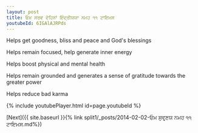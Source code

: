 ```yaml
---
layout: post
title: ਓਮ ਸਰਵ ਦੇਹਿਨਾਂ ਇੰਦ੍ਰੀਯਯਾ ਨਮਹ ੧੧ ਟਾਇਮਸ
youtubeId: 6IGAlAJRPds
---
```

 
 
Helps get goodness, bliss and peace and God's blessings
 
Helps remain focused, help generate inner energy 
 
Helps boost physical and mental health 
 
Helps remain grounded and generates a sense of gratitude towards the greater power 
 
Helps reduce bad karma
 
 
 
 


{% include youtubePlayer.html id=page.youtubeId %}
 
[Next]({{ site.baseurl }}{% link  split1/_posts/2014-02-02-ਓਮ ਸੁਵਰ੍ਣਯ ਨਮਹ ੧੧ ਟਾਇਮਸ.md%})
 
